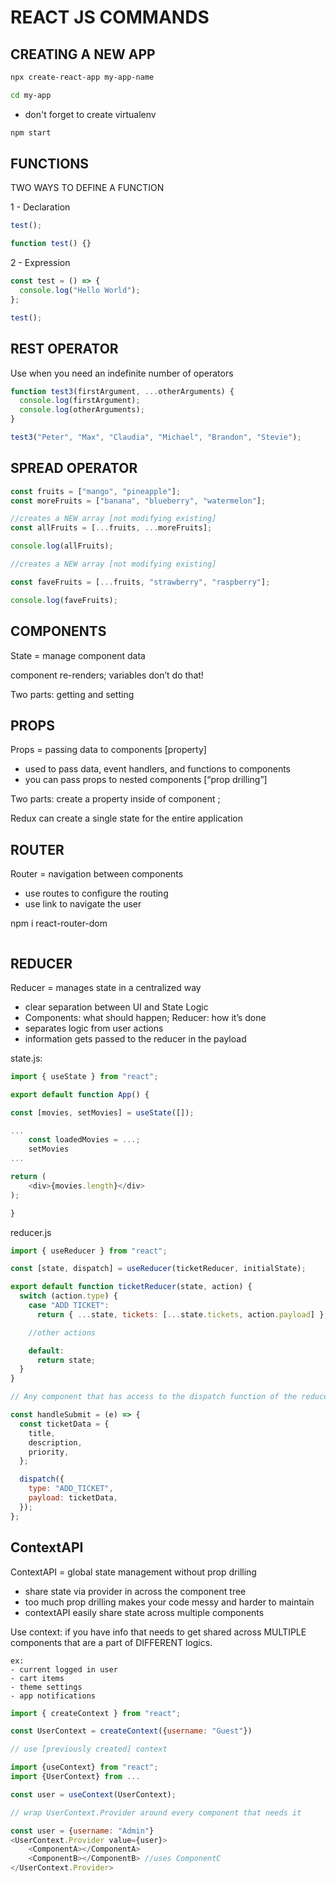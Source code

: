 # REACT JS COMMANDS

## CREATING A NEW APP

```bash
npx create-react-app my-app-name
```

```bash
cd my-app
```

- don't forget to create virtualenv

```bash
npm start
```

## FUNCTIONS

TWO WAYS TO DEFINE A FUNCTION

1 - Declaration

```javascript
test();

function test() {}
```

2 - Expression

```javascript
const test = () => {
  console.log("Hello World");
};

test();
```

## REST OPERATOR

Use when you need an indefinite number of operators

```javascript
function test3(firstArgument, ...otherArguments) {
  console.log(firstArgument);
  console.log(otherArguments);
}

test3("Peter", "Max", "Claudia", "Michael", "Brandon", "Stevie");
```

## SPREAD OPERATOR

```javascript
const fruits = ["mango", "pineapple"];
const moreFruits = ["banana", "blueberry", "watermelon"];

//creates a NEW array [not modifying existing]
const allFruits = [...fruits, ...moreFruits];

console.log(allFruits);

//creates a NEW array [not modifying existing]

const faveFruits = [...fruits, "strawberry", "raspberry"];

console.log(faveFruits);
```

## COMPONENTS

State = manage component data

component re-renders; variables don’t do that!

Two parts: getting and setting

## PROPS

Props = passing data to components
[property]

- used to pass data, event handlers, and functions to components
- you can pass props to nested components [“prop drilling”]

Two parts: create a property inside of component ;

Redux can create a single state for the entire application

## ROUTER

Router = navigation between components

- use routes to configure the routing
- use link to navigate the user

npm i react-router-dom

```js

```

## REDUCER

Reducer = manages state in a centralized way

- clear separation between UI and State Logic
- Components: what should happen; Reducer: how it’s done
- separates logic from user actions
- information gets passed to the reducer in the payload

state.js:

```js
import { useState } from "react";

export default function App() {

const [movies, setMovies] = useState([]);

...
    const loadedMovies = ...;
    setMovies
...

return (
    <div>{movies.length}</div>
);

}
```

reducer.js

```js
import { useReducer } from "react";

const [state, dispatch] = useReducer(ticketReducer, initialState);

export default function ticketReducer(state, action) {
  switch (action.type) {
    case "ADD TICKET":
      return { ...state, tickets: [...state.tickets, action.payload] };

    //other actions

    default:
      return state;
  }
}

// Any component that has access to the dispatch function of the reducer

const handleSubmit = (e) => {
  const ticketData = {
    title,
    description,
    priority,
  };

  dispatch({
    type: "ADD_TICKET",
    payload: ticketData,
  });
};
```

## ContextAPI

ContextAPI = global state management without prop drilling

- share state via provider in across the component tree
- too much prop drilling makes your code messy and harder to maintain
- contextAPI easily share state across multiple components

Use context: if you have info that needs to get shared across MULTIPLE components that are a part of DIFFERENT logics.

    ex:
    - current logged in user
    - cart items
    - theme settings
    - app notifications

```js
import { createContext } from "react";

const UserContext = createContext({username: "Guest"})

// use [previously created] context

import {useContext} from "react";
import {UserContext} from ...

const user = useContext(UserContext);

// wrap UserContext.Provider around every component that needs it

const user = {username: "Admin"}
<UserContext.Provider value={user}>
    <ComponentA></ComponentA>
    <ComponentB></ComponentB> //uses ComponentC
</UserContext.Provider>
```
